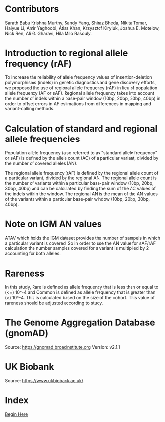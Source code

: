 # Contributors
Sarath Babu Krishna Murthy, Sandy Yang, Shiraz Bheda, Nikita Tomar, Haiyue Li, Amir Yaghoobi, Atlas Khan, Krzysztof Kiryluk, Joshua E. Motelow, Nick Ren, Ali G. Gharavi, Hila Milo Rasouly.
 
# Introduction to regional allele frequency (rAF)
To increase the reliability of allele frequency values of insertion-deletion polymorphisms (indels) in genetic diagnostics and gene discovery efforts, we proposed the use of regional allele frequency (rAF) in lieu of population allele frequency (AF or sAF). Regional allele frequency takes into account the number of indels within a base-pair window (10bp, 20bp, 30bp, 40bp) in order to offset errors in AF estimations from differences in mapping and variant-calling methods. 

# Calculation of standard and regional allele frequencies
Population allele frequency (also referred to as "standard allele frequency" or sAF) is defined by the allele count (AC) of a particular variant, divided by the number of covered alleles (AN). 

The regional allele frequency (rAF) is defined by the regional allele count of a particular variant, divided by the regional AN. The regional allele count is the number of variants within a particular base-pair window (10bp, 20bp, 30bp, 40bp) and can be calculated by finding the sum of the AC values of the indels within the window. The regional AN is the mean of the AN values of the variants within a particular base-pair window (10bp, 20bp, 30bp, 40bp).

# Note on IGM AN values
ATAV which holds the IGM dataset provides the number of sampels in which a particular variant is covered. So in order to use the AN value for sAF/rAF calculation the number samples covered for a variant is multiplied by 2 accounting for both alleles. 

# Rareness
In this study, Rare is defined as allele frequency that is less than or equal to (<=) 10^-4 and Common is defined as allele frequency that is greater than (>) 10^-4. This is calculated based on the size of the cohort. This value of rareness should be adjusted according to study. 


# The Genome Aggregation Database (gnomAD)
Source: https://gnomad.broadinstitute.org
Version: v2.1.1

# UK Biobank
Source: https://www.ukbiobank.ac.uk/

# Index 
<a href="https://github.com/ColumbiaCPMG/RegionalAlleleFrequency/blob/main/tutorial.md" target="_blank">Begin Here</a>
